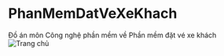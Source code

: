 # PhanMemDatVeXeKhach
Đồ án môn Công nghệ phần mềm về Phần mềm đặt vé xe khách
![Trang chủ](https://i.imgur.com/BLOPeiQ.png)
